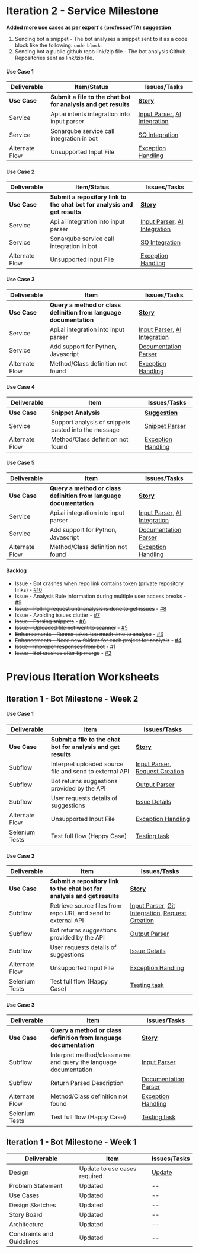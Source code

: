 # Iteration 2 - Service Milestone

**Added more use cases as per expert's (professor/TA) suggestion**
1. Sending bot a snippet - The bot analyses a snippet sent to it as a code block like the following: ```code block```.
2. Sending bot a public github repo link/zip file - The bot analysis Github Repositories sent as link/zip file.

#### Use Case 1

| Deliverable   | Item/Status   |  Issues/Tasks
| ------------- | ------------  |  ------------
| **Use Case**      | **Submit a file to the chat bot for analysis and get results**           | [**Story**](https://trello.com/c/Wj98wJAI)
| Service      | Api.ai intents integration into input parser           |  [Input Parser](https://trello.com/c/H8rhqRmx), [AI Integration](https://trello.com/c/daTExnzq)
| Service      | Sonarqube service call integration in bot          |  [SQ Integration](https://trello.com/c/1ihoo0cW)
| Alternate Flow      | Unsupported Input File             |  [Exception Handling](https://trello.com/c/LbG7Blsj)

#### Use Case 2

| Deliverable   | Item/Status   |  Issues/Tasks
| ------------- | ------------  |  ------------
| **Use Case**      | **Submit a repository link to the chat bot for analysis and get results**           | [**Story**](https://trello.com/c/Wj98wJAI)
| Service      | Api.ai integration into input parser           |  [Input Parser](https://trello.com/c/H8rhqRmx), [AI Integration](https://trello.com/c/daTExnzq)
| Service      | Sonarqube service call integration in bot          |  [SQ Integration](https://trello.com/c/1ihoo0cW)
| Alternate Flow      | Unsupported Input File             |  [Exception Handling](https://trello.com/c/LbG7Blsj)

#### Use Case 3

| Deliverable   | Item   |  Issues/Tasks
| ------------- | ------------  |  ------------
| **Use Case**      | **Query a method or class definition from language documentation**           | [**Story**](https://trello.com/c/MB3iZTAW)
| Service      | Api.ai integration into input parser           |  [Input Parser](https://trello.com/c/H8rhqRmx), [AI Integration](https://trello.com/c/daTExnzq)
| Service      | Add support for Python, Javascript |  [Documentation Parser](https://trello.com/c/wYzh34Ib)
| Alternate Flow      | Method/Class definition not found             |  [Exception Handling](https://trello.com/c/LbG7Blsj)

#### Use Case 4

| Deliverable   | Item   |  Issues/Tasks
| ------------- | ------------  |  ------------
| **Use Case**      | **Snippet Analysis**           | [**Suggestion**](https://github.ncsu.edu/rcoutin/BOT/issues/6)
| Service      | Support analysis of snippets pasted into the message           |  [Snippet Parser](https://github.ncsu.edu/rcoutin/BOT/issues/6)
| Alternate Flow      | Method/Class definition not found             |  [Exception Handling](https://trello.com/c/LbG7Blsj)
#### Use Case 5

| Deliverable   | Item   |  Issues/Tasks
| ------------- | ------------  |  ------------
| **Use Case**      | **Query a method or class definition from language documentation**           | [**Story**](https://trello.com/c/MB3iZTAW)
| Service      | Api.ai integration into input parser           |  [Input Parser](https://trello.com/c/H8rhqRmx), [AI Integration](https://trello.com/c/daTExnzq)
| Service      | Add support for Python, Javascript |  [Documentation Parser](https://trello.com/c/wYzh34Ib)
| Alternate Flow      | Method/Class definition not found             |  [Exception Handling](https://trello.com/c/LbG7Blsj)

#### Backlog

* Issue - Bot crashes when repo link contains token (private repository links) - [#10](https://github.ncsu.edu/rcoutin/BOT/issues/10)
* Issue - Analysis Rule information during multiple user access breaks - [#9](https://github.ncsu.edu/rcoutin/BOT/issues/9)
* ~~Issue - Polling request until analysis is done to get issues~~ - [#8](https://github.ncsu.edu/rcoutin/BOT/issues/8)
* Issue - Avoiding issues clutter - [#7](https://github.ncsu.edu/rcoutin/BOT/issues/7)
* ~~Issue - Parsing snippets~~ - [#6](https://github.ncsu.edu/rcoutin/BOT/issues/6)
* ~~Issue - Uploaded file not went to scanner~~ - [#5](https://github.ncsu.edu/rcoutin/BOT/issues/5)
* ~~Enhancements - Runner takes too much time to analyse~~ - [#3](https://github.ncsu.edu/rcoutin/BOT/issues/3)
* ~~Enhancements - Need new folders for each project for analysis~~ - [#4](https://github.ncsu.edu/rcoutin/BOT/issues/4)
* ~~Issue - Improper responses from bot~~ - [#1](https://github.ncsu.edu/rcoutin/BOT/issues/1)
* ~~Issue - Bot crashes after tip merge~~ - [#2](https://github.ncsu.edu/rcoutin/BOT/issues/2)


# Previous Iteration Worksheets
## Iteration 1 - Bot Milestone - Week 2

#### Use Case 1

| Deliverable   | Item   |  Issues/Tasks
| ------------- | ------------  |  ------------
| **Use Case**      | **Submit a file to the chat bot for analysis and get results**           | [**Story**](https://trello.com/c/Wj98wJAI)
| Subflow      | Interpret uploaded source file and send to external API            |  [Input Parser](https://trello.com/c/H8rhqRmx), [Request Creation](https://trello.com/c/eW4YRgTj)
| Subflow      | Bot returns suggestions provided by the API          |  [Output Parser](https://trello.com/c/UHEcMlRu)
| Subflow      | User requests details of suggestions          |  [Issue Details](https://trello.com/c/MDK8sbpS)
| Alternate Flow      | Unsupported Input File             |  [Exception Handling](https://trello.com/c/LbG7Blsj)
| Selenium Tests| Test full flow (Happy Case)    | [Testing task](https://trello.com/c/SdpXvI11)

#### Use Case 2

| Deliverable   | Item   |  Issues/Tasks
| ------------- | ------------  |  ------------
| **Use Case**      | **Submit a repository link to the chat bot for analysis and get results**           | [**Story**](https://trello.com/c/5m8WI2WU)
| Subflow      | Retrieve source files from repo URL and send to external API            |  [Input Parser](https://trello.com/c/H8rhqRmx), [Git Integration](https://trello.com/c/4ghjOzwg), [Request Creation](https://trello.com/c/eW4YRgTj)
| Subflow      | Bot returns suggestions provided by the API          |  [Output Parser](https://trello.com/c/UHEcMlRu)
| Subflow      | User requests details of suggestions          |  [Issue Details](https://trello.com/c/MDK8sbpS)
| Alternate Flow      | Unsupported Input File             |  [Exception Handling](https://trello.com/c/LbG7Blsj)
| Selenium Tests| Test full flow (Happy Case)    | [Testing task](https://trello.com/c/SdpXvI11)

#### Use Case 3

| Deliverable   | Item   |  Issues/Tasks
| ------------- | ------------  |  ------------
| **Use Case**      | **Query a method or class definition from language documentation**           | [**Story**](https://trello.com/c/MB3iZTAW)
| Subflow      | Interpret method/class name and query the language documentation |  [Input Parser](https://trello.com/c/H8rhqRmx)
| Subflow      | Return Parsed Description         |  [Documentation Parser](https://trello.com/c/wYzh34Ib)
| Alternate Flow      | Method/Class definition not found             |  [Exception Handling](https://trello.com/c/LbG7Blsj)
| Selenium Tests| Test full flow (Happy Case)    | [Testing task](https://trello.com/c/SdpXvI11)


## Iteration 1 - Bot Milestone - Week 1

| Deliverable   | Item   |  Issues/Tasks
| ------------- | ------------  |  ------------
| Design       | Update to use cases required        | [Update](https://trello.com/c/1Y2mgxgs)
| Problem Statement      | Updated          |  --
| Use Cases     | Updated   |  --
| Design Sketches    | Updated            |  --
| Story Board     | Updated      | --
| Architecture    | Updated        | --
| Constraints and Guidelines| Updated    | --

